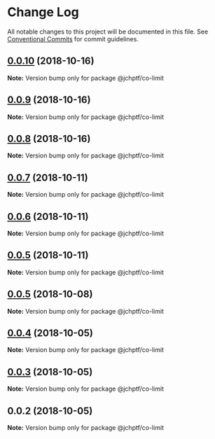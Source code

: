 # Change Log

All notable changes to this project will be documented in this file.
See [Conventional Commits](https://conventionalcommits.org) for commit guidelines.

<a name="0.0.10"></a>
## [0.0.10](https://github.com/jheinnic/portfolio-monorepo/compare/@jchptf/co-limit@0.0.9...@jchptf/co-limit@0.0.10) (2018-10-16)




**Note:** Version bump only for package @jchptf/co-limit

<a name="0.0.9"></a>
## [0.0.9](https://github.com/jheinnic/portfolio-monorepo/compare/@jchptf/co-limit@0.0.8...@jchptf/co-limit@0.0.9) (2018-10-16)




**Note:** Version bump only for package @jchptf/co-limit

<a name="0.0.8"></a>
## [0.0.8](https://github.com/jheinnic/portfolio-monorepo/compare/@jchptf/co-limit@0.0.7...@jchptf/co-limit@0.0.8) (2018-10-16)




**Note:** Version bump only for package @jchptf/co-limit

<a name="0.0.7"></a>
## [0.0.7](https://github.com/jheinnic/portfolio-monorepo/compare/@jchptf/co-limit@0.0.6...@jchptf/co-limit@0.0.7) (2018-10-11)




**Note:** Version bump only for package @jchptf/co-limit

<a name="0.0.6"></a>
## [0.0.6](https://github.com/jheinnic/portfolio-monorepo/compare/@jchptf/co-limit@0.0.5...@jchptf/co-limit@0.0.6) (2018-10-11)




**Note:** Version bump only for package @jchptf/co-limit

<a name="0.0.5"></a>
## [0.0.5](https://github.com/jheinnic/portfolio-monorepo/compare/@jchptf/co-limit@0.0.5...@jchptf/co-limit@0.0.5) (2018-10-11)




**Note:** Version bump only for package @jchptf/co-limit

<a name="0.0.5"></a>
## [0.0.5](https://github.com/jheinnic/portfolio-monorepo/compare/@jchptf/co-limit@0.0.4...@jchptf/co-limit@0.0.5) (2018-10-08)




**Note:** Version bump only for package @jchptf/co-limit

<a name="0.0.4"></a>
## [0.0.4](https://github.com/jheinnic/portfolio-monorepo/compare/@jchptf/co-limit@0.0.3...@jchptf/co-limit@0.0.4) (2018-10-05)




**Note:** Version bump only for package @jchptf/co-limit

<a name="0.0.3"></a>
## [0.0.3](https://github.com/jheinnic/portfolio-monorepo/compare/@jchptf/co-limit@0.0.2...@jchptf/co-limit@0.0.3) (2018-10-05)




**Note:** Version bump only for package @jchptf/co-limit

<a name="0.0.2"></a>
## 0.0.2 (2018-10-05)




**Note:** Version bump only for package @jchptf/co-limit
